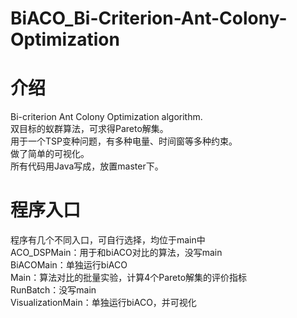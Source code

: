 # BiACO_Bi-Criterion-Ant-Colony-Optimization

# 介绍
Bi-criterion Ant Colony Optimization algorithm.<br>
双目标的蚁群算法，可求得Pareto解集。<br>
用于一个TSP变种问题，有多种电量、时间窗等多种约束。<br>
做了简单的可视化。<br>
所有代码用Java写成，放置master下。<br>

# 程序入口
程序有几个不同入口，可自行选择，均位于main中<br>
ACO_DSPMain：用于和biACO对比的算法，没写main<br>
BiACOMain：单独运行biACO<br>
Main：算法对比的批量实验，计算4个Pareto解集的评价指标<br>
RunBatch：没写main<br>
VisualizationMain：单独运行biACO，并可视化
